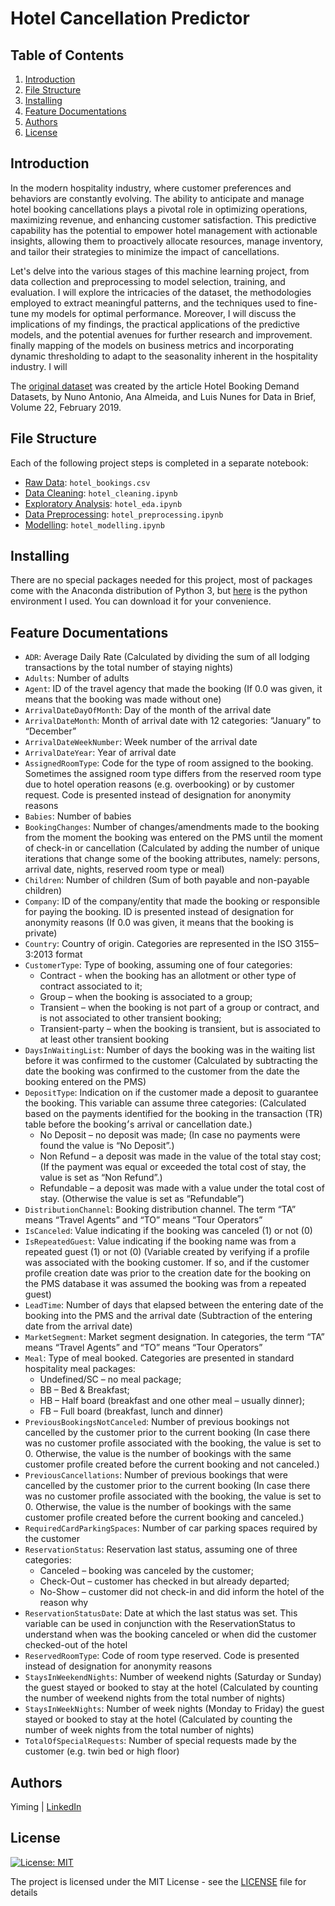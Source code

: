 # Hotel Cancellation Predictor

## Table of Contents
1. [Introduction](#Introduction)
2. [File Structure](#FileStructure)
3. [Installing](#Installing)
4. [Feature Documentations](#FeatureDocumentations)
5. [Authors](#Authors)
6. [License](#License)

<a name="Introduction"></a>
## Introduction
In the modern hospitality industry, where customer preferences and behaviors are constantly evolving. The ability to anticipate and manage hotel booking cancellations plays a pivotal role in optimizing operations, maximizing revenue, and enhancing customer satisfaction. This predictive capability has the potential to empower hotel management with actionable insights, allowing them to proactively allocate resources, manage inventory, and tailor their strategies to minimize the impact of cancellations. 

Let's delve into the various stages of this machine learning project, from data collection and preprocessing to model selection, training, and evaluation. I will explore the intricacies of the dataset, the methodologies employed to extract meaningful patterns, and the techniques used to fine-tune my models for optimal performance. Moreover, I will discuss the implications of my findings, the practical applications of the predictive models, and the potential avenues for further research and improvement. finally mapping of the models on business metrics and incorporating dynamic thresholding to adapt to the seasonality inherent in the hospitality industry. I will 

The [original dataset](https://www.sciencedirect.com/science/article/pii/S2352340918315191) was created by the article Hotel Booking Demand Datasets, by Nuno Antonio, Ana Almeida, and Luis Nunes for Data in Brief, Volume 22, February 2019.

<a name="FileStructure"></a>
## File Structure
Each of the following project steps is completed in a separate notebook:
- [Raw Data](https://github.com/YimingZ13/Hotel_cancellation_predictor_with_dynamic_thresholding/blob/main/hotel_bookings.csv): `hotel_bookings.csv`
- [Data Cleaning](): `hotel_cleaning.ipynb`
- [Exploratory Analysis](): `hotel_eda.ipynb`
- [Data Preprocessing](): `hotel_preprocessing.ipynb`
- [Modelling](): `hotel_modelling.ipynb`

<a name="Installing"></a>
## Installing
There are no special packages needed for this project, most of packages come with the Anaconda distribution of Python 3, but [here](https://github.com/YimingZ13/Hotel_cancellation_predictor_with_dynamic_thresholding/blob/main/environment.yml) is the python environment I used. You can download it for your convenience.

<a name="FeatureDocumentations"></a>
## Feature Documentations
- `ADR`: Average Daily Rate (Calculated by dividing the sum of all lodging transactions by the total number of staying nights)
- `Adults`: Number of adults
- `Agent`: ID of the travel agency that made the booking (If 0.0 was given, it means that the booking was made without one)
- `ArrivalDateDayOfMonth`: Day of the month of the arrival date
- `ArrivalDateMonth`: Month of arrival date with 12 categories: “January” to “December”
- `ArrivalDateWeekNumber`: Week number of the arrival date
- `ArrivalDateYear`: Year of arrival date
- `AssignedRoomType`: Code for the type of room assigned to the booking. Sometimes the assigned room type differs from the reserved room type due to hotel operation reasons (e.g. overbooking) or by customer request. Code is presented instead of designation for anonymity reasons
- `Babies`: Number of babies
- `BookingChanges`: Number of changes/amendments made to the booking from the moment the booking was entered on the PMS until the moment of check-in or cancellation (Calculated by adding the number of unique iterations that change some of the booking attributes, namely: persons, arrival date, nights, reserved room type or meal)
- `Children`: Number of children (Sum of both payable and non-payable children)
- `Company`: ID of the company/entity that made the booking or responsible for paying the booking. ID is presented instead of designation for anonymity reasons	(If 0.0 was given, it means that the booking is private)
- `Country`: Country of origin. Categories are represented in the ISO 3155–3:2013 format
- `CustomerType`: Type of booking, assuming one of four categories:	
    - Contract - when the booking has an allotment or other type of contract associated to it; 
    - Group – when the booking is associated to a group; 
    - Transient – when the booking is not part of a group or contract, and is not associated to other transient booking; 
    - Transient-party – when the booking is transient, but is associated to at least other transient booking
- `DaysInWaitingList`: Number of days the booking was in the waiting list before it was confirmed to the customer (Calculated by subtracting the date the booking was confirmed to the customer from the date the booking entered on the PMS)
- `DepositType`: Indication on if the customer made a deposit to guarantee the booking. This variable can assume three categories: (Calculated based on the payments identified for the booking in the transaction (TR) table before the booking׳s arrival or cancellation date.) 
    - No Deposit – no deposit was made; (In case no payments were found the value is “No Deposit”.) 
    - Non Refund – a deposit was made in the value of the total stay cost; (If the payment was equal or exceeded the total cost of stay, the value is set as “Non Refund”.)
    - Refundable – a deposit was made with a value under the total cost of stay. (Otherwise the value is set as “Refundable”)
- `DistributionChannel`: Booking distribution channel. The term “TA” means “Travel Agents” and “TO” means “Tour Operators”
- `IsCanceled`: Value indicating if the booking was canceled (1) or not (0)
- `IsRepeatedGuest`: Value indicating if the booking name was from a repeated guest (1) or not (0) (Variable created by verifying if a profile was associated with the booking customer. If so, and if the customer profile creation date was prior to the creation date for the booking on the PMS database it was assumed the booking was from a repeated guest)
- `LeadTime`: Number of days that elapsed between the entering date of the booking into the PMS and the arrival date (Subtraction of the entering date from the arrival date)
- `MarketSegment`: Market segment designation. In categories, the term “TA” means “Travel Agents” and “TO” means “Tour Operators”
- `Meal`: Type of meal booked. Categories are presented in standard hospitality meal packages:
    - Undefined/SC – no meal package;
    - BB – Bed & Breakfast;
    - HB – Half board (breakfast and one other meal – usually dinner);
    - FB – Full board (breakfast, lunch and dinner)
- `PreviousBookingsNotCanceled`: Number of previous bookings not cancelled by the customer prior to the current booking	(In case there was no customer profile associated with the booking, the value is set to 0. Otherwise, the value is the number of bookings with the same customer profile created before the current booking and not canceled.)
- `PreviousCancellations`: Number of previous bookings that were cancelled by the customer prior to the current booking	(In case there was no customer profile associated with the booking, the value is set to 0. Otherwise, the value is the number of bookings with the same customer profile created before the current booking and canceled.)
- `RequiredCardParkingSpaces`: Number of car parking spaces required by the customer
- `ReservationStatus`: Reservation last status, assuming one of three categories:
    - Canceled – booking was canceled by the customer;
    - Check-Out – customer has checked in but already departed;
    - No-Show – customer did not check-in and did inform the hotel of the reason why
- `ReservationStatusDate`: Date at which the last status was set. This variable can be used in conjunction with the ReservationStatus to understand when was the booking canceled or when did the customer checked-out of the hotel
- `ReservedRoomType`: Code of room type reserved. Code is presented instead of designation for anonymity reasons
- `StaysInWeekendNights`: Number of weekend nights (Saturday or Sunday) the guest stayed or booked to stay at the hotel	(Calculated by counting the number of weekend nights from the total number of nights)
- `StaysInWeekNights`: Number of week nights (Monday to Friday) the guest stayed or booked to stay at the hotel	(Calculated by counting the number of week nights from the total number of nights)
- `TotalOfSpecialRequests`: Number of special requests made by the customer (e.g. twin bed or high floor)

<a name="Authors"></a>
## Authors
Yiming | [LinkedIn](https://www.linkedin.com/in/yiming-zhao13/)

<a name="License"></a>
## License
[![License: MIT](https://img.shields.io/badge/License-MIT-yellow.svg)](https://opensource.org/licenses/MIT)

The project is licensed under the MIT License - see the [LICENSE](LICENSE) file for details
